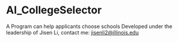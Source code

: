 # AI_CollegeSelector
A Program can help applicants choose schools
Developed under the leadership of Jisen Li, contact me: jisenli2@illinois.edu
